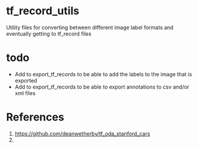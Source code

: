 # tf_record_utils
Utility files for converting between different image label formats and eventually getting to tf_record files

# todo
* Add to export_tf_records to be able to add the labels to the image that is exported
* Add to export_tf_records to be able to export annotations to csv and/or xml files

# References
1. https://github.com/deanwetherby/tf_oda_stanford_cars
2. 